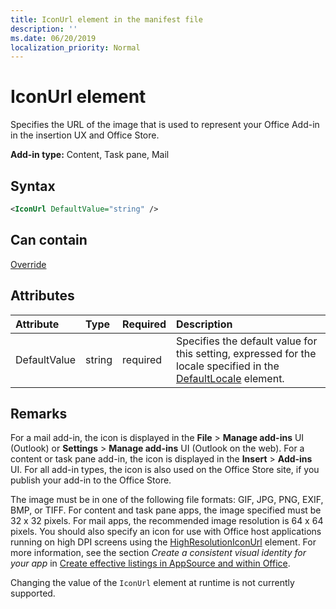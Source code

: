```yaml
---
title: IconUrl element in the manifest file
description: ''
ms.date: 06/20/2019
localization_priority: Normal
---
```


# IconUrl element

Specifies the URL of the image that is used to represent your Office Add-in in the insertion UX and Office Store.

**Add-in type:** Content, Task pane, Mail

## Syntax

```XML
<IconUrl DefaultValue="string" />
```

## Can contain

[Override](override.md)

## Attributes

|**Attribute**|**Type**|**Required**|**Description**|
|:-----|:-----|:-----|:-----|
|DefaultValue|string|required|Specifies the default value for this setting, expressed for the locale specified in the [DefaultLocale](defaultlocale.md) element.|

## Remarks

For a mail add-in, the icon is displayed in the  **File** > **Manage add-ins** UI (Outlook) or **Settings** > **Manage add-ins** UI (Outlook on the web). For a content or task pane add-in, the icon is displayed in the **Insert** > **Add-ins** UI. For all add-in types, the icon is also used on the Office Store site, if you publish your add-in to the Office Store.

The image must be in one of the following file formats: GIF, JPG, PNG, EXIF, BMP, or TIFF. For content and task pane apps, the image specified must be 32 x 32 pixels. For mail apps, the recommended image resolution is 64 x 64 pixels. You should also specify an icon for use with Office host applications running on high DPI screens using the [HighResolutionIconUrl](highresolutioniconurl.md) element. For more information, see the section _Create a consistent visual identity for your app_ in [Create effective listings in AppSource and within Office](/office/dev/store/create-effective-office-store-listings#create-a-consistent-visual-identity).

Changing the value of the `IconUrl` element at runtime is not currently supported.